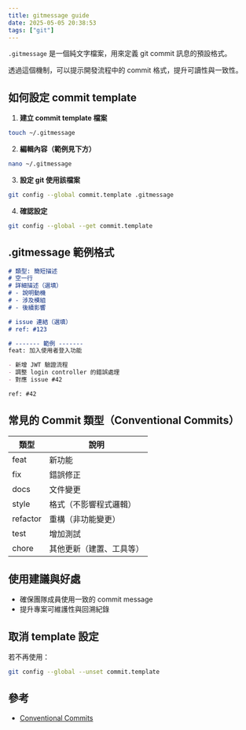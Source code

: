 ```yaml
---
title: gitmessage guide
date: 2025-05-05 20:38:53
tags: ["git"]
---
```

`.gitmessage` 是一個純文字檔案，用來定義 git commit 訊息的預設格式。

透過這個機制，可以提示開發流程中的 commit 格式，提升可讀性與一致性。


## 如何設定 commit template

1. **建立 commit template 檔案**
    
```bash
touch ~/.gitmessage
```

2. **編輯內容（範例見下方）**

```bash
nano ~/.gitmessage
```

3. **設定 git 使用該檔案**

```bash
git config --global commit.template .gitmessage
```

4. **確認設定**

```bash
git config --global --get commit.template
```


## .gitmessage 範例格式

```md
# 類型: 簡短描述
# 空一行
# 詳細描述（選填）
# - 說明動機
# - 涉及模組
# - 後續影響

# issue 連結（選填）
# ref: #123

# ------- 範例 -------
feat: 加入使用者登入功能

- 新增 JWT 驗證流程
- 調整 login controller 的錯誤處理
- 對應 issue #42

ref: #42
```


## 常見的 Commit 類型（Conventional Commits）

| 類型     | 說明                       |
|----------|----------------------------|
| feat     | 新功能                     |
| fix      | 錯誤修正                   |
| docs     | 文件變更                   |
| style    | 格式（不影響程式邏輯）     |
| refactor | 重構（非功能變更）         |
| test     | 增加測試                   |
| chore    | 其他更新（建置、工具等）   |


## 使用建議與好處

- 確保團隊成員使用一致的 commit message
- 提升專案可維護性與回溯紀錄


## 取消 template 設定

若不再使用：

```bash
git config --global --unset commit.template
```

## 參考

- [Conventional Commits](https://www.conventionalcommits.org/zh-hant/v1.0.0/)
